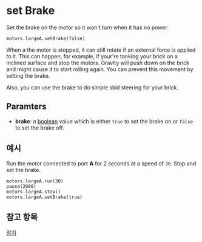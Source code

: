 # set Brake

Set the brake on the motor so it won't turn when it has no power.

```sig
motors.largeA.setBrake(false)
```

When a the motor is stopped, it can still rotate if an external force is applied to it. This can happen, for example, if your're tanking your brick on a inclined surface and stop the motors. Gravity will push down on the brick and might cause it to start rolling again. You can prevent this movement by setting the brake.

Also, you can use the brake to do simple skid steering for your brick.

## Paramters

* **brake**: a [boolean](/types/boolean) value which is either `true` to set the brake on or `false` to set the brake off.

## 예시

Run the motor connected to port **A** for 2 seconds at a speed of `30`. Stop and set the brake.

```blocks
motors.largeA.run(30)
pause(2000)
motors.largeA.stop()
motors.largeA.setBrake(true)
```

## 참고 항목

[정지](/reference/motors/motor/stop)